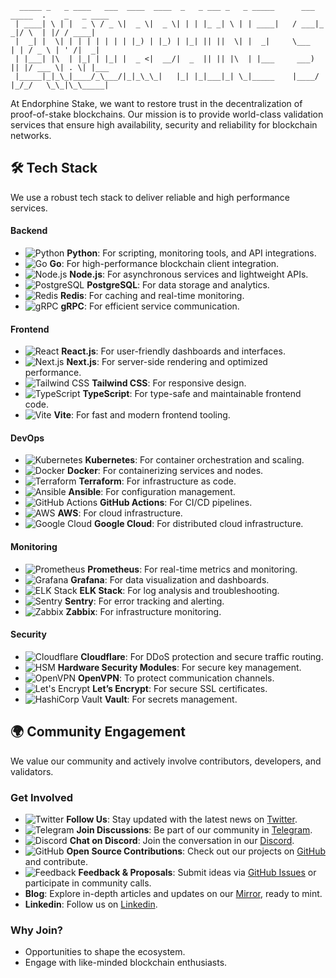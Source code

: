 
```
  _____ _   _ ____   ___  ____  ____  _   _ ___ _   _ _____      ___ _____  .    _   _ ____
 | ____| \ | |  _ \ / _ \|  _ \|  _ \| | | |_ _| \ | | ____|   / ___|_   _|/ \  | |/ / ____|  
 |  _| |  \| | | | | | | | |_) | |_) | |_| || ||  \| |  _|     \___   | | / _ \ | ' /|  _|  
 | |___| |\  | |_| | |_| |  _ <|  __/|  _  || || |\  | |___     ___) || |/ ___ \| . \| |___ 
 |_____|_|_\_|____/_\___/|_|_\_\_|   |_| |_|___|_| \_|_____    |____/ |_/_/   \_\_|\_\_____|

```

At Endorphine Stake, we want to restore trust in the decentralization of proof-of-stake blockchains. Our mission is to provide world-class validation services that ensure high availability, security and reliability for blockchain networks.

## 🛠️ Tech Stack  

We use a robust tech stack to deliver reliable and high performance services.

#### Backend  
- ![Python](https://img.shields.io/badge/-Python-3776AB?logo=python&logoColor=white&style=flat-square) **Python**: For scripting, monitoring tools, and API integrations.  
- ![Go](https://img.shields.io/badge/-Go-00ADD8?logo=go&logoColor=white&style=flat-square) **Go**: For high-performance blockchain client integration.  
- ![Node.js](https://img.shields.io/badge/-Node.js-339933?logo=node.js&logoColor=white&style=flat-square) **Node.js**: For asynchronous services and lightweight APIs.  
- ![PostgreSQL](https://img.shields.io/badge/-PostgreSQL-4169E1?logo=postgresql&logoColor=white&style=flat-square) **PostgreSQL**: For data storage and analytics.  
- ![Redis](https://img.shields.io/badge/-Redis-DC382D?logo=redis&logoColor=white&style=flat-square) **Redis**: For caching and real-time monitoring.  
- ![gRPC](https://img.shields.io/badge/-gRPC-4285F4?logo=google&logoColor=white&style=flat-square) **gRPC**: For efficient service communication.  

#### Frontend  
- ![React](https://img.shields.io/badge/-React-61DAFB?logo=react&logoColor=white&style=flat-square) **React.js**: For user-friendly dashboards and interfaces.  
- ![Next.js](https://img.shields.io/badge/-Next.js-000000?logo=next.js&logoColor=white&style=flat-square) **Next.js**: For server-side rendering and optimized performance.  
- ![Tailwind CSS](https://img.shields.io/badge/-Tailwind%20CSS-06B6D4?logo=tailwind-css&logoColor=white&style=flat-square) **Tailwind CSS**: For responsive design.  
- ![TypeScript](https://img.shields.io/badge/-TypeScript-3178C6?logo=typescript&logoColor=white&style=flat-square) **TypeScript**: For type-safe and maintainable frontend code.  
- ![Vite](https://img.shields.io/badge/-Vite-646CFF?logo=vite&logoColor=white&style=flat-square) **Vite**: For fast and modern frontend tooling.  

#### DevOps  
- ![Kubernetes](https://img.shields.io/badge/-Kubernetes-326CE5?logo=kubernetes&logoColor=white&style=flat-square) **Kubernetes**: For container orchestration and scaling.  
- ![Docker](https://img.shields.io/badge/-Docker-2496ED?logo=docker&logoColor=white&style=flat-square) **Docker**: For containerizing services and nodes.  
- ![Terraform](https://img.shields.io/badge/-Terraform-623CE4?logo=terraform&logoColor=white&style=flat-square) **Terraform**: For infrastructure as code.  
- ![Ansible](https://img.shields.io/badge/-Ansible-EE0000?logo=ansible&logoColor=white&style=flat-square) **Ansible**: For configuration management.  
- ![GitHub Actions](https://img.shields.io/badge/-GitHub%20Actions-2088FF?logo=github-actions&logoColor=white&style=flat-square) **GitHub Actions**: For CI/CD pipelines.  
- ![AWS](https://img.shields.io/badge/-AWS-FF9900?logo=amazon-aws&logoColor=white&style=flat-square) **AWS**: For cloud infrastructure.  
- ![Google Cloud](https://img.shields.io/badge/-Google%20Cloud-4285F4?logo=google-cloud&logoColor=white&style=flat-square) **Google Cloud**: For distributed cloud infrastructure.  

#### Monitoring  
- ![Prometheus](https://img.shields.io/badge/-Prometheus-E6522C?logo=prometheus&logoColor=white&style=flat-square) **Prometheus**: For real-time metrics and monitoring.  
- ![Grafana](https://img.shields.io/badge/-Grafana-F46800?logo=grafana&logoColor=white&style=flat-square) **Grafana**: For data visualization and dashboards.  
- ![ELK Stack](https://img.shields.io/badge/-ELK%20Stack-005571?logo=elastic&logoColor=white&style=flat-square) **ELK Stack**: For log analysis and troubleshooting.  
- ![Sentry](https://img.shields.io/badge/-Sentry-FB4226?logo=sentry&logoColor=white&style=flat-square) **Sentry**: For error tracking and alerting.  
- ![Zabbix](https://img.shields.io/badge/-Zabbix-EE0000?logo=zabbix&logoColor=white&style=flat-square) **Zabbix**: For infrastructure monitoring.  

#### Security  
- ![Cloudflare](https://img.shields.io/badge/-Cloudflare-F38020?logo=cloudflare&logoColor=white&style=flat-square) **Cloudflare**: For DDoS protection and secure traffic routing.  
- ![HSM](https://img.shields.io/badge/-HSM-0078D7?logo=azure-key-vault&logoColor=white&style=flat-square) **Hardware Security Modules**: For secure key management.  
- ![OpenVPN](https://img.shields.io/badge/-OpenVPN-FF7E20?logo=openvpn&logoColor=white&style=flat-square) **OpenVPN**: To protect communication channels.  
- ![Let's Encrypt](https://img.shields.io/badge/-Let’s%20Encrypt-003A70?logo=letsencrypt&logoColor=white&style=flat-square) **Let’s Encrypt**: For secure SSL certificates.  
- ![HashiCorp Vault](https://img.shields.io/badge/-HashiCorp%20Vault-000000?logo=vault&logoColor=white&style=flat-square) **Vault**: For secrets management.


## 🌍 Community Engagement  

We value our community and actively involve contributors, developers, and validators.  

### Get Involved  
- ![Twitter](https://img.shields.io/badge/-Follow%20Us-1DA1F2?logo=twitter&logoColor=white&style=flat-square) **Follow Us**: Stay updated with the latest news on [Twitter](https://x.com/endorphinestake).  
- ![Telegram](https://img.shields.io/badge/-Join%20Telegram-0088CC?logo=telegram&logoColor=white&style=flat-square) **Join Discussions**: Be part of our community in [Telegram](https://endorphinestake.com).  
- ![Discord](https://img.shields.io/badge/-Discord-5865F2?logo=discord&logoColor=white&style=flat-square) **Chat on Discord**: Join the conversation in our [Discord](https://endorphinestake.com).  
- ![GitHub](https://img.shields.io/badge/-GitHub-181717?logo=github&logoColor=white&style=flat-square) **Open Source Contributions**: Check out our projects on [GitHub](https://github.com/endorphinestake) and contribute.  
- ![Feedback](https://img.shields.io/badge/-Submit%20Ideas-E44D26?logo=git&logoColor=white&style=flat-square) **Feedback & Proposals**: Submit ideas via [GitHub Issues](https://github.com/endorphinestake) or participate in community calls.
- **Blog**: Explore in-depth articles and updates on our [Mirror](https://mirror.xyz/endorphinestake.eth), ready to mint.
- **Linkedin**: Follow us on [Linkedin](https://www.linkedin.com/company/endorphinestake).


### Why Join?  
- Opportunities to shape the ecosystem.  
- Engage with like-minded blockchain enthusiasts.

  
